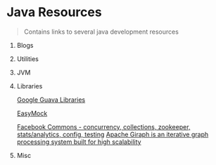 Java Resources
===============
> Contains links to several java development resources 

1. Blogs

2. Utilities

3. JVM

4. Libraries
   
   [Google Guava Libraries](https://code.google.com/p/guava-libraries/)

   [EasyMock](http://easymock.org/user-guide.html)

   [Facebook Commons - concurrency, collections, zookeeper, stats/analytics, config, testing](http://easymock.org/user-guide.html)
   [Apache Giraph is an iterative graph processing system built for high scalability](http://giraph.apache.org/)
   


5. Misc
